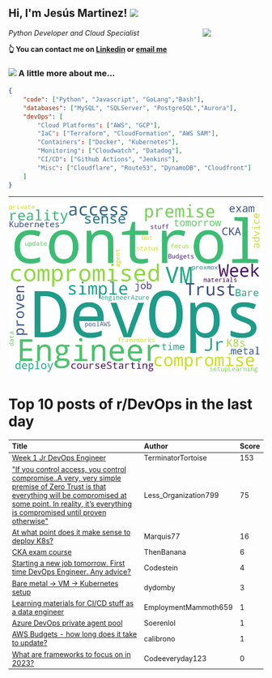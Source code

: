 <!--
**jmartinezl/jmartinezl** is a ✨ _special_ ✨ repository because its `README.md` (this file) appears on your GitHub profile.

Here are some ideas to get you started:

- 🔭 I’m currently working on ...
- 🌱 I’m currently learning ...
- 👯 I’m looking to collaborate on ...
- 🤔 I’m looking for help with ...
- 💬 Ask me about ...
- 📫 How to reach me: ...
- 😄 Pronouns: ...
- ⚡ Fun fact: ...
-->

<h2>Hi, I'm Jesús Martinez! <img src="https://media.giphy.com/media/WUlplcMpOCEmTGBtBW/giphy.gif" width="30"> </h2>
<img align='right' src="https://media.giphy.com/media/NytMLKyiaIh6VH9SPm/giphy.gif" width="120">
<p><em>Python Developer and Cloud Specialist
</em></p>

**👆 You can contact me on [Linkedin](https://www.linkedin.com/in/jes%C3%BAs-martinez-2b7b10104/) or [email me](mailto:jesus.mtz.lorenzo@gmail.com)**

### <img src="https://media.giphy.com/media/VgCDAzcKvsR6OM0uWg/giphy.gif" width="50"> A little more about me...  

```json
{
    "code": ["Python", "Javascript", "GoLang","Bash"],
    "databases": ["MySQL", "SQLServer", "PostgreSQL","Aurora"],
    "devOps": [
        "Cloud Platforms": ["AWS", "GCP"],
        "IaC": ["Terraform", "CloudFormation", "AWS SAM"],
        "Containers": ["Docker", "Kubernetes"],
        "Monitoring": ["Cloudwatch", "Datadog"],
        "CI/CD": ["Github Actions", "Jenkins"],
        "Misc": ["Cloudflare", "Route53", "DynamoDB", "Cloudfront"]
    ]
}
```
---

![Wordcloud](./cloud.png)

# Top 10 posts of r/DevOps in the last day

| Title | Author | Score |
|:---|:---|:---|
| [Week 1 Jr DevOps Engineer](https://www.reddit.com/r/devops/comments/zc8zys/week_1_jr_devops_engineer/) | TerminatorTortoise | 153 |
| ["If you control access, you control compromise..A very, very simple premise of Zero Trust is that everything will be compromised at some point. In reality, it’s everything is compromised until proven otherwise"](https://www.reddit.com/r/devops/comments/zcalgl/if_you_control_access_you_control_compromisea/) | Less_Organization799 | 75 |
| [At what point does it make sense to deploy K8s?](https://www.reddit.com/r/devops/comments/zcfmv3/at_what_point_does_it_make_sense_to_deploy_k8s/) | Marquis77 | 16 |
| [CKA exam course](https://www.reddit.com/r/devops/comments/zcl5dt/cka_exam_course/) | ThenBanana | 6 |
| [Starting a new job tomorrow. First time DevOps Engineer. Any advice?](https://www.reddit.com/r/devops/comments/zcux66/starting_a_new_job_tomorrow_first_time_devops/) | Codestein | 4 |
| [Bare metal -&gt; VM -&gt; Kubernetes setup](https://www.reddit.com/r/devops/comments/zchqus/bare_metal_vm_kubernetes_setup/) | dydomby | 3 |
| [Learning materials for CI/CD stuff as a data engineer](https://www.reddit.com/r/devops/comments/zco2fo/learning_materials_for_cicd_stuff_as_a_data/) | EmploymentMammoth659 | 1 |
| [Azure DevOps private agent pool](https://www.reddit.com/r/devops/comments/zd069u/azure_devops_private_agent_pool/) | Soerenlol | 1 |
| [AWS Budgets - how long does it take to update?](https://www.reddit.com/r/devops/comments/zd26zt/aws_budgets_how_long_does_it_take_to_update/) | calibrono | 1 |
| [What are frameworks to focus on in 2023?](https://www.reddit.com/r/devops/comments/zcvzk9/what_are_frameworks_to_focus_on_in_2023/) | Codeeveryday123 | 0 |
